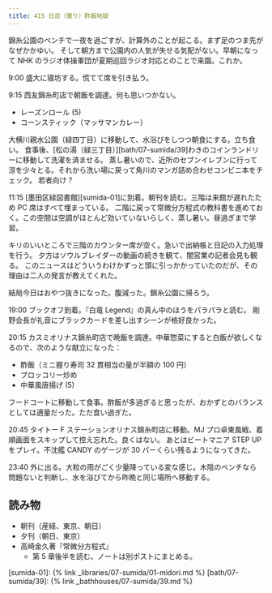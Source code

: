 ```yaml
---
title: 415 日目（曇り）酢飯地獄
---
```


錦糸公園のベンチで一夜を過ごすが、計算外のことが起こる。まず足のつま先がなぜかかゆい。
そして朝方まで公園内の人気が失せる気配がない。早朝になって NHK のラジオ体操軍団が夏期巡回ラジオ対応とのことで来園。これか。

9:00 盛大に寝坊する。慌てて席を引き払う。

9:15 西友錦糸町店で朝飯を調達。何も思いつかない。

* レーズンロール (5)
* コーンスティック（マッサマンカレー）

大横川親水公園（緑四丁目）に移動して、水浴びをしつつ朝食にする。立ち食い。
食事後、[松の湯（緑三丁目）][bath/07-sumida/39]わきのコインランドリーに移動して洗濯を済ませる。
蒸し暑いので、近所のセブンイレブンに行って涼を少々とる。それから洗い場に戻って角川のマンガ詰め合わせコンビニ本をチェック。
若者向け？

11:15 [墨田区緑図書館][sumida-01]に到着。朝刊を読む。三階は来館が遅れたため PC 席はすべて埋まっている。
二階に戻って常微分方程式の教科書を進めておく。この空間は空調がほとんど効いていないらしく、蒸し暑い。昼過ぎまで学習。

キリのいいところで三階のカウンター席が空く。急いで出納帳と日記の入力処理を行う。
夕方はソウルブレイダーの動画の続きを観て、闇営業の記者会見も観る。
このニュースはどういうわけかずっと頭に引っかかっていたのだが、その理由は二人の発言が教えてくれた。

結局今日はおやつ抜きになった。腹減った。錦糸公園に帰ろう。

19:00 ブックオフ到着。『白竜 Legend』の真ん中のほうをパラパラと読む。
剛野会長が礼音にブラックカードを差し出すシーンが格好良かった。

20:15 カスミオリナス錦糸町店で晩飯を調達。中華惣菜にすると白飯が欲しくなるので、次のような献立になった：

* 酢飯（ミニ握り寿司 32 貫相当の量が半額の 100 円）
* ブロッコリー炒め
* 中華風唐揚げ (5)

フードコートに移動して食事。酢飯が多過ぎると思ったが、おかずとのバランスとしては適量だった。ただ食い過ぎた。

20:45 タイトー F ステーションオリナス錦糸町店に移動。MJ プロ卓東風戦、着順画面をスキップして控え忘れた。良くはない。
あとはビートマニア STEP UP をプレイ。不沈艦 CANDY のゲージが 30 パーくらい残るようになってきた。

23:40 外に出る。大粒の雨がごく少量降っている変な感じ。木陰のベンチなら問題ないと判断し、水を浴びてから昨晩と同じ場所へ移動する。

## 読み物

* 朝刊（産経、東京、朝日）
* 夕刊（朝日、東京）
* 高崎金久著『常微分方程式』
  * 第 5 章後半を読む。ノートは別ポストにまとめる。

[sumida-01]: {% link _libraries/07-sumida/01-midori.md %}
[bath/07-sumida/39]: {% link _bathhouses/07-sumida/39.md %}
